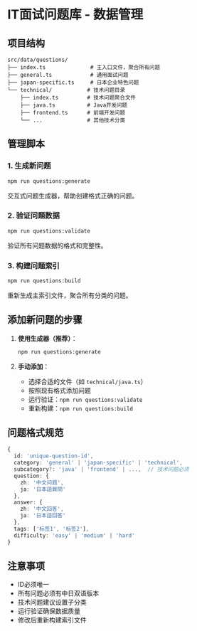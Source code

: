 # IT面试问题库 - 数据管理

## 项目结构

```
src/data/questions/
├── index.ts              # 主入口文件，聚合所有问题
├── general.ts            # 通用面试问题
├── japan-specific.ts     # 日本企业特色问题
└── technical/           # 技术问题目录
    ├── index.ts         # 技术问题聚合文件
    ├── java.ts          # Java开发问题
    ├── frontend.ts      # 前端开发问题
    └── ...              # 其他技术分类
```

## 管理脚本

### 1. 生成新问题
```bash
npm run questions:generate
```
交互式问题生成器，帮助创建格式正确的问题。

### 2. 验证问题数据
```bash
npm run questions:validate
```
验证所有问题数据的格式和完整性。

### 3. 构建问题索引
```bash
npm run questions:build
```
重新生成主索引文件，聚合所有分类的问题。

## 添加新问题的步骤

1. **使用生成器（推荐）**：
   ```bash
   npm run questions:generate
   ```

2. **手动添加**：
   - 选择合适的文件（如 `technical/java.ts`）
   - 按照现有格式添加问题
   - 运行验证：`npm run questions:validate`
   - 重新构建：`npm run questions:build`

## 问题格式规范

```typescript
{
  id: 'unique-question-id',
  category: 'general' | 'japan-specific' | 'technical',
  subcategory?: 'java' | 'frontend' | ...,  // 技术问题必须
  question: {
    zh: '中文问题',
    ja: '日本語質問'
  },
  answer: {
    zh: '中文回答',
    ja: '日本語回答'
  },
  tags: ['标签1', '标签2'],
  difficulty: 'easy' | 'medium' | 'hard'
}
```

## 注意事项

- ID必须唯一
- 所有问题必须有中日双语版本
- 技术问题建议设置子分类
- 运行验证确保数据质量
- 修改后重新构建索引文件
